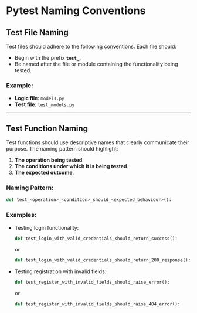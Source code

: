 # **Pytest Naming Conventions**

## **Test File Naming**
Test files should adhere to the following conventions. Each file should:

- Begin with the prefix **`test_`**.
- Be named after the file or module containing the functionality being tested.

### **Example:**
- **Logic file**: `models.py`  
- **Test file**: `test_models.py`

---

## **Test Function Naming**
Test functions should use descriptive names that clearly communicate their purpose. The naming pattern should highlight:
1. **The operation being tested**.
2. **The conditions under which it is being tested**.
3. **The expected outcome**.

### **Naming Pattern**:
```python
def test_<operation>_<condition>_should_<expected_behaviour>():
```

### **Examples**:
- Testing login functionality:
    ```python
    def test_login_with_valid_credentials_should_return_success():
    ```
  or
    ```python
    def test_login_with_valid_credentials_should_return_200_response():
    ```

- Testing registration with invalid fields:
    ```python
    def test_register_with_invalid_fields_should_raise_error():
    ```
  or
    ```python
    def test_register_with_invalid_fields_should_raise_404_error():
    ```